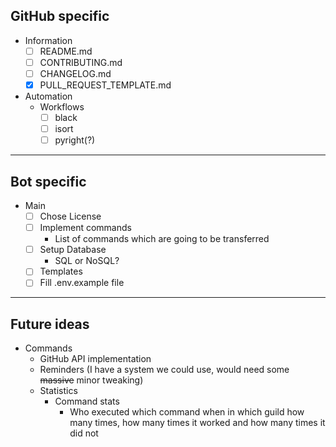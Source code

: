 ## GitHub specific

+ Information
  + [ ] README.md
  + [ ] CONTRIBUTING.md
  + [ ] CHANGELOG.md
  + [x] PULL_REQUEST_TEMPLATE.md
+ Automation
  + Workflows
    + [ ] black
    + [ ] isort
    + [ ] pyright(?)

---

## Bot specific
+ Main
  + [ ] Chose License
  + [ ] Implement commands
    + List of commands which are going to be transferred
  + [ ] Setup Database
    + SQL or NoSQL?
  + [ ] Templates
  + [ ] Fill .env.example file

---

## Future ideas
+ Commands
  + GitHub API implementation
  + Reminders (I have a system we could use, would need some ~~massive~~ minor tweaking)
  + Statistics
    + Command stats
      + Who executed which command when in which guild how many times, how many times it worked and how many times it did not


